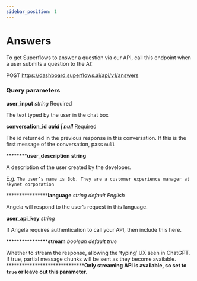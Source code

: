 ```yaml
---
sidebar_position: 1
---
```


# Answers

To get Superflows to answer a question via our API, call this endpoint when a user submits a question to the AI:

POST https://dashboard.superflows.ai/api/v1/answers


### Query parameters

**user_input** *string* Required

The text typed by the user in the chat box

**conversation_id** *****uuid | null***** Required

The id returned in the previous response in this conversation. If this is the first message of the conversation, pass `null`

**********user_description** ******string******

A description of the user created by the developer.

E.g. `The user’s name is Bob. They are a customer experience manager at skynet corporation`

******************language** *string default English*

Angela will respond to the user’s request in this language.

**user_api_key** *string*

If Angela requires authentication to call your API, then include this here.

******************stream** *boolean default true*

Whether to stream the response, allowing the ‘typing’ UX seen in ChatGPT. If true, partial message chunks will be sent as they become available. ********************************Only streaming API is available, so set to `true` or leave out this parameter.**
